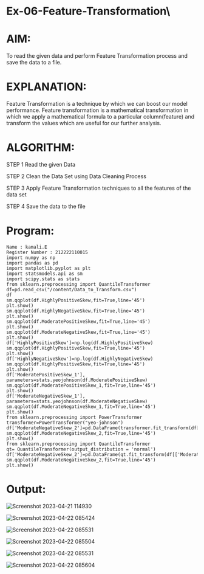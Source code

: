 # Ex-06-Feature-Transformation\

# AIM:
To read the given data and perform Feature Transformation process and save the data to a file.

# EXPLANATION:
Feature Transformation is a technique by which we can boost our model performance. Feature transformation is a mathematical transformation in which we apply a mathematical formula to a particular column(feature) and transform the values which are useful for our further analysis.

# ALGORITHM:
STEP 1 Read the given Data

STEP 2 Clean the Data Set using Data Cleaning Process

STEP 3 Apply Feature Transformation techniques to all the features of the data set

STEP 4 Save the data to the file

# Program:
~~~
Name : kamali.E
Register Number : 212222110015
import numpy as np
import pandas as pd
import matplotlib.pyplot as plt
import statsmodels.api as sm
import scipy.stats as stats
from sklearn.preprocessing import QuantileTransformer
df=pd.read_csv("/content/Data_to_Transform.csv")
df
sm.qqplot(df.HighlyPositiveSkew,fit=True,line='45')
plt.show()
sm.qqplot(df.HighlyNegativeSkew,fit=True,line='45')
plt.show()
sm.qqplot(df.ModeratePositiveSkew,fit=True,line='45')
plt.show()
sm.qqplot(df.ModerateNegativeSkew,fit=True,line='45')
plt.show()
df['HighlyPositiveSkew']=np.log(df.HighlyPositiveSkew)
sm.qqplot(df.HighlyPositiveSkew,fit=True,line='45')
plt.show()
df['HighlyNegativeSkew']=np.log(df.HighlyNegativeSkew)
sm.qqplot(df.HighlyPositiveSkew,fit=True,line='45')
plt.show()
df['ModeratePositiveSkew_1'], parameters=stats.yeojohnson(df.ModeratePositiveSkew)
sm.qqplot(df.ModeratePositiveSkew_1,fit=True,line='45')
plt.show()
df['ModerateNegativeSkew_1'], parameters=stats.yeojohnson(df.ModerateNegativeSkew)
sm.qqplot(df.ModerateNegativeSkew_1,fit=True,line='45')
plt.show()
from sklearn.preprocessing import PowerTransformer
transformer=PowerTransformer("yeo-johnson")
df['ModerateNegativeSkew_2']=pd.DataFrame(transformer.fit_transform(df[['ModerateNegativeSkew']]))
sm.qqplot(df.ModerateNegativeSkew_2,fit=True,line='45')
plt.show()
from sklearn.preprocessing import QuantileTransformer
qt= QuantileTransformer(output_distribution = 'normal')
df['ModerateNegativeSkew_2']=pd.DataFrame(qt.fit_transform(df[['ModerateNegativeSkew']]))
sm.qqplot(df.ModerateNegativeSkew_2,fit=True,line='45')
plt.show()
~~~

# Output:
![Screenshot 2023-04-21 114930](https://user-images.githubusercontent.com/120567837/233759699-3ac1e8f8-8bb6-48f2-b008-89f7278a42f7.png)

![Screenshot 2023-04-22 085424](https://user-images.githubusercontent.com/120567837/233759752-26930bf5-5ed9-406f-a945-cdcc223eed40.png)

![Screenshot 2023-04-22 085531](https://user-images.githubusercontent.com/120567837/233760285-1680e6e1-1959-44d4-9b58-92793604cb53.png)

![Screenshot 2023-04-22 085504](https://user-images.githubusercontent.com/120567837/233760340-a39ec9f9-730f-41e5-9469-255d72614a09.png)

![Screenshot 2023-04-22 085531](https://user-images.githubusercontent.com/120567837/233760444-906f00fc-7dc9-42c9-a755-6f444c5d4ffb.png)

![Screenshot 2023-04-22 085604](https://user-images.githubusercontent.com/120567837/233760528-d0aede9b-cb14-4755-baee-88f35b299b62.png)














